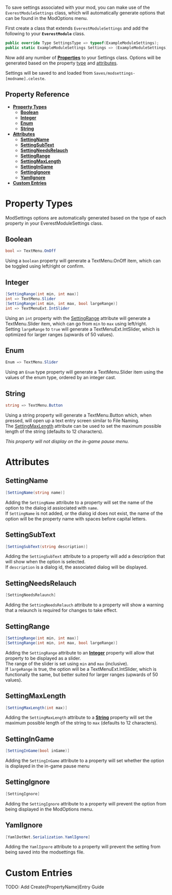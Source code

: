To save settings associated with your mod, you can make use of the `EverestModuleSettings` class, which will automatically generate options that can be found in the ModOptions menu.

First create a class that extends `EverestModuleSettings` and add the following to your **`EverestModule`** class.
```csharp
public override Type SettingsType => typeof(ExampleModuleSettings);
public static ExampleModuleSettings Settings => (ExampleModuleSettings) Instance._Settings;
```

Now add any number of [**Properties**](https://docs.microsoft.com/en-us/dotnet/csharp/programming-guide/classes-and-structs/properties) to your Settings class. Options will be generated based on the property [type](#property-types) and [attributes](#attributes).  

Settings will be saved to and loaded from `Saves/modsettings-[modname].celeste`.

## Property Reference
- [**Property Types**](#property-types)
  - [**Boolean**](#Boolean)
  - [**Integer**](#Integer)
  - [**Enum**](#Enum)
  - [**String**](#String)
- [**Attributes**](#attributes)
  - [**SettingName**](#SettingName)
  - [**SettingSubText**](#SettingSubText)
  - [**SettingNeedsRelauch**](#SettingNeedsRelauch)
  - [**SettingRange**](#SettingRange)
  - [**SettingMaxLength**](#SettingMaxLength)
  - [**SettingInGame**](#SettingInGame)
  - [**SettingIgnore**](#SettingIgnore)
  - [**YamlIgnore**](#YamlIgnore)
- [**Custom Entries**](#custom-entries)

# Property Types
ModSettings options are automatically generated based on the type of each property in your EverestModuleSettings class.

## Boolean
```csharp
bool => TextMenu.OnOff 
``` 
Using a `boolean` property will generate a TextMenu.OnOff item, which can be toggled using left/right or confirm.

## Integer
```csharp
[SettingRange(int min, int max)]  
int => TextMenu.Slider  
[SettingRange(int min, int max, bool largeRange)]  
int => TextMenuExt.IntSlider 
``` 
Using an `int` property with the [SettingRange](#SettingRange) attribute will generate a TextMenu.Slider item, which can go from `min` to `max` using left/right.  
Setting `largeRange` to `true` will generate a TextMenuExt.IntSlider, which is optimized for larger ranges (upwards of 50 values).

## Enum
```csharp
Enum => TextMenu.Slider  
```
Using an `Enum` type property will generate a TextMenu.Slider item using the values of the enum type, ordered by an integer cast.

## String
```csharp
string => TextMenu.Button  
```
Using a string property will generate a TextMenu.Button which, when pressed, will open up a text entry screen similar to File Naming.  
The [SettingMaxLength](#SettingMaxLength) attribute can be used to set the maximum possible length of the string (defaults to 12 characters).  

*This property will not display on the in-game pause menu.*


# Attributes

## SettingName
```csharp
[SettingName(string name)]  
```
Adding the `SettingName` attribute to a property will set the name of the option to the dialog id assiociated with `name`.  
If `SettingName` is not added, or the dialog id does not exist, the name of the option will be the property name with spaces before capital letters.

## SettingSubText
```csharp
[SettingSubText(string description)]  
```
Adding the `SettingSubText` attribute to a property will add a description that will show when the option is selected.  
If `description` is a dialog id, the associated dialog will be displayed.

## SettingNeedsRelauch
```csharp
[SettingNeedsRelaunch]
```
Adding the `SettingNeedsRelauch` attribute to a property will show a warning that a relaunch is required for changes to take effect.

## SettingRange
```csharp
[SettingRange(int min, int max)]  
[SettingRange(int min, int max, bool largeRange)]  
```
Adding the `SettingRange` attribute to an [**Integer**](#Integer) property will allow that property to be displayed as a slider.  
The range of the slider is set using `min` and `max` (inclusive).  
If `largeRange` is true, the option will be a TextMenuExt.IntSlider, which is functionally the same, but better suited for larger ranges (upwards of 50 values).

## SettingMaxLength
```csharp
[SettingMaxLength(int max)]
```
Adding the `SettingMaxLength` attribute to a [**String**](#String) property will set the maximum possible length of the string to `max` (defaults to 12 characters).  

## SettingInGame
```csharp
[SettingInGame(bool inGame)]
```
Adding the `SettingInGame` attribute to a property will set whether the option is displayed in the in-game pause menu

## SettingIgnore
```csharp
[SettingIgnore]
```
Adding the `SettingIgnore` attribute to a property will prevent the option from being displayed in the ModOptions menu.

## YamlIgnore
```csharp
[YamlDotNet.Serialization.YamlIgnore]
```
Adding the `YamlIgnore` attribute to a property will prevent the setting from being saved into the modsettings file.

# Custom Entries
TODO: Add Create{PropertyName}Entry Guide